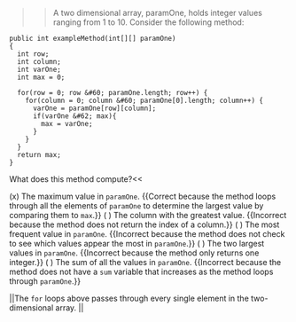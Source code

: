 >>A two dimensional array, paramOne, holds integer values ranging from 1 to 10. Consider the following method:

```
public int exampleMethod(int[][] paramOne)
{
  int row;
  int column;
  int varOne;
  int max = 0;

  for(row = 0; row &#60; paramOne.length; row++) {
    for(column = 0; column &#60; paramOne[0].length; column++) {
      varOne = paramOne[row][column];
      if(varOne &#62; max){
        max = varOne;
      }
    }
  }
  return max;
}
```

What does this method compute?<<

(x) The maximum value in <code>paramOne</code>. {{Correct because the method loops through all the elements of <code>paramOne</code> to determine the largest value by comparing them to <code>max</code>.}}
( ) The column with the greatest value. {{Incorrect because the method does not return the index of a column.}}
( ) The most frequent value in <code>paramOne</code>. {{Incorrect because the method does not check to see which values appear the most in <code>paramOne</code>.}}
( ) The two largest values in <code>paramOne</code>. {{Incorrect because the method only returns one integer.}}
( ) The sum of all the values in <code>paramOne</code>. {{Incorrect because the method does not have a <code>sum</code> variable that increases as the method loops through <code>paramOne</code>.}}

||The <code>for</code> loops above passes through every single element in the two-dimensional array. ||
